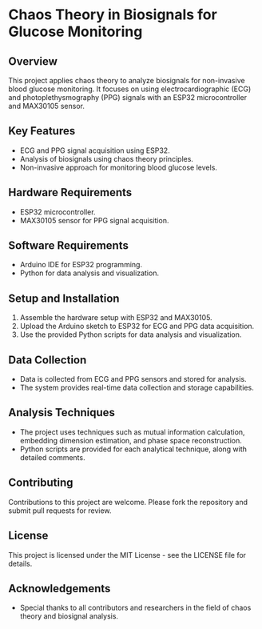 
# Chaos Theory in Biosignals for Glucose Monitoring

## Overview
This project applies chaos theory to analyze biosignals for non-invasive blood glucose monitoring. It focuses on using electrocardiographic (ECG) and photoplethysmography (PPG) signals with an ESP32 microcontroller and MAX30105 sensor.

## Key Features
- ECG and PPG signal acquisition using ESP32.
- Analysis of biosignals using chaos theory principles.
- Non-invasive approach for monitoring blood glucose levels.

## Hardware Requirements
- ESP32 microcontroller.
- MAX30105 sensor for PPG signal acquisition.

## Software Requirements
- Arduino IDE for ESP32 programming.
- Python for data analysis and visualization.

## Setup and Installation
1. Assemble the hardware setup with ESP32 and MAX30105.
2. Upload the Arduino sketch to ESP32 for ECG and PPG data acquisition.
3. Use the provided Python scripts for data analysis and visualization.

## Data Collection
- Data is collected from ECG and PPG sensors and stored for analysis.
- The system provides real-time data collection and storage capabilities.

## Analysis Techniques
- The project uses techniques such as mutual information calculation, embedding dimension estimation, and phase space reconstruction.
- Python scripts are provided for each analytical technique, along with detailed comments.

## Contributing
Contributions to this project are welcome. Please fork the repository and submit pull requests for review.

## License
This project is licensed under the MIT License - see the LICENSE file for details.

## Acknowledgements
- Special thanks to all contributors and researchers in the field of chaos theory and biosignal analysis.
